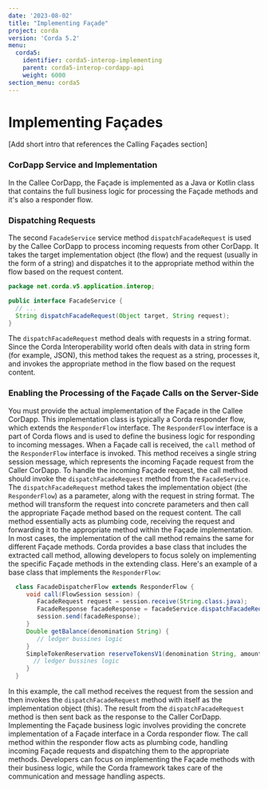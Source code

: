 ```yaml
---
date: '2023-08-02'
title: "Implementing Façade"
project: corda
version: 'Corda 5.2'
menu:
  corda5:
    identifier: corda5-interop-implementing
    parent: corda5-interop-cordapp-api
    weight: 6000
section_menu: corda5
---
```


# Implementing Façades

[Add short intro that references the Calling Façades section]

### CorDapp Service and Implementation

In the Callee CorDapp, the Façade is implemented as a Java or Kotlin class that
contains the full business logic for processing the Façade methods and it's also a responder flow.

### Dispatching Requests

The second `FacadeService` service method `dispatchFacadeRequest` is used by the Callee CorDapp to process incoming requests
from other CorDapp. It takes the target implementation object (the flow) and the request (usually in the form of a string)
and dispatches it to the appropriate method within the flow based on the request content.
   ```java
   package net.corda.v5.application.interop;

   public interface FacadeService {
     // ...
     String dispatchFacadeRequest(Object target, String request);
   }
   ```
The `dispatchFacadeRequest` method deals with requests in a string format. Since the Corda
Interoperability world often deals with data in string form (for example, JSON), this method takes the request as a string,
processes it, and invokes the appropriate method in the flow based on the request content.

### Enabling the Processing of the Façade Calls on the Server-Side

You must provide the actual implementation of the Façade in the Callee CorDapp. This implementation class is typically a
Corda responder flow, which extends the `ResponderFlow` interface. The `ResponderFlow` interface is a part of Corda flows
and is used to define the business logic for responding to incoming messages.
When a Façade call is received, the `call` method of the `ResponderFlow` interface is invoked.
This method receives a single string session message, which represents the incoming Façade request from the Caller
CorDapp. To handle the incoming Façade request, the call method should invoke the
`dispatchFacadeRequest` method from the `FacadeService`. The `dispatchFacadeRequest` method takes the implementation
object (the `ResponderFlow`) as a parameter, along with the request in string format. The method will transform the
request into concrete parameters and then call the appropriate Façade method based on the request content.
The call method essentially acts as plumbing code, receiving the request and forwarding it to the
appropriate method within the Façade implementation. In most cases, the implementation of the call method remains the
same for different Façade methods. Corda provides a base class that includes the extracted call method, allowing
developers to focus solely on implementing the specific Façade methods in the extending class.
Here's an example of a base class that implements the `ResponderFlow`:
```java
  class FacadeDispatcherFlow extends ResponderFlow {
     void call(FlowSession session) {
        FacadeRequest request = session.receive(String.class.java);
        FacadeResponse facadeResponse = facadeService.dispatchFacadeRequest(this, request);
        session.send(facadeResponse);
     }
     Double getBalance(denomination String) {
        // ledger bussines logic
     }
     SimpleTokenReservation reserveTokensV1(denomination String, amount BigDecimal) {
       // ledger bussines logic
     }
  }
```

In this example, the call method receives the request from the session and then invokes the `dispatchFacadeRequest`
method with itself as the implementation object (this). The result from the `dispatchFacadeRequest` method is then
sent back as the response to the Caller CorDapp.
Implementing the Façade business logic involves providing the concrete implementation of a Façade interface in a
Corda responder flow. The call method within the responder flow acts as plumbing code, handling incoming
Façade requests and dispatching them to the appropriate methods. Developers can focus on implementing the Façade
methods with their business logic, while the Corda framework takes care of the communication and message handling
aspects.

